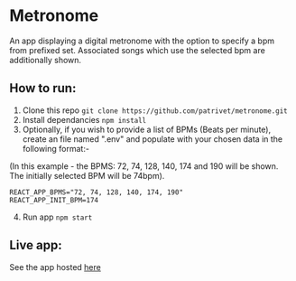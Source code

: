 # Metronome
An app displaying a digital metronome with the option to specify a bpm from prefixed set.  Associated songs which use the selected bpm are additionally shown.

## How to run:

 1. Clone this repo ```git clone https://github.com/patrivet/metronome.git```
 2. Install dependancies ```npm install```
 3.  Optionally, if you wish to provide a list of BPMs (Beats per minute), create an file named ".env" and populate with your chosen data in the following format:-

(In this example - the BPMS: 72, 74, 128, 140, 174 and 190 will be shown.  The initially selected BPM will be 74bpm).

```
REACT_APP_BPMS="72, 74, 128, 140, 174, 190"
REACT_APP_INIT_BPM=174
```
 4.  Run app ```npm start```

## Live app:
See the app hosted [here](https://metronome-pr.netlify.app)
